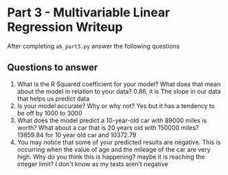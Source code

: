 # Part 3 - Multivariable Linear Regression Writeup

After completing `a6_part3.py` answer the following questions

## Questions to answer

1. What is the R Squared coefficient for your model? What does that mean about the model in relation to your data?
    0.86, it is The slope in our data that helps us predict data
2. Is your model accurate? Why or why not?
    Yes but it has a tendency to be off by 1000 to 3000
3. What does the model predict a 10-year-old car with 89000 miles is worth? What about a car that is 20 years old with 150000 miles?
    13859.84 for 10 year old car and 10372.79
4. You may notice that some of your predicted results are negative. This is occurring when the value of age and the mileage of the car are very high. Why do you think this is happening?
    maybe it is reaching the integer limit? I don't know as my tests aren't negative
